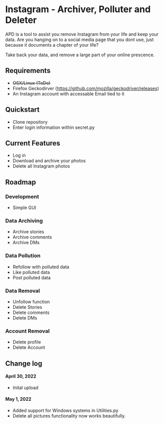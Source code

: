 # Instagram - Archiver, Polluter and Deleter
 APD is a tool to assist you remove Instagram from your life and keep your data. Are you hanging on to a social media page that you dont use, just because it documents a chapter of your life?

 Take back your data, and remove a large part of your online prescence. 

 ## Requirements
 - ~~OSX/Linux (ToDo)~~
 - Firefox Geckodirver (https://github.com/mozilla/geckodriver/releases)
 - An Instagram account with accessable Email tied to it

 ## Quickstart
 - Clone repository
 - Enter login information within secret.py

 ## Current Features
 - Log in
 - Download and archive your photos
 - Delete all Instagram photos




## Roadmap
### Development
- Simple GUI

### Data Archiving
- Archive stories
- Archive comments
- Archive DMs

### Data Pollution
- Refollow with polluted data
- Like polluted data
- Post polluted data

### Data Removal
- Unfollow function
- Delete Stories
- Delete comments
- Delete DMs

### Account Removal
- Delete profile
- Delete Account


## Change log

#### April 30, 2022
- Inital upload

#### May 1, 2022
- Added support for Windows systems in Utilities.py
- Delete all pictures functionality now works beautifully.




